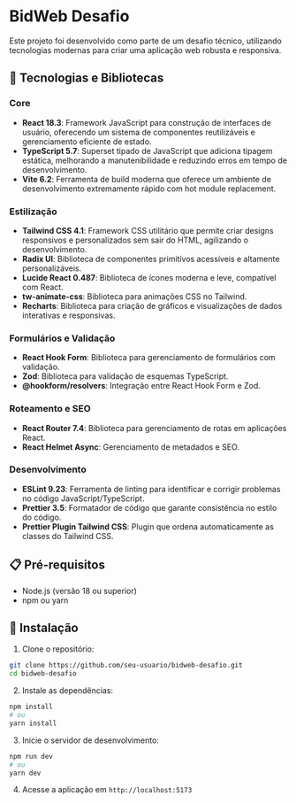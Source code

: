 # BidWeb Desafio

Este projeto foi desenvolvido como parte de um desafio técnico, utilizando tecnologias modernas para criar uma aplicação web robusta e responsiva.

## 🚀 Tecnologias e Bibliotecas

### Core

- **React 18.3**: Framework JavaScript para construção de interfaces de usuário, oferecendo um sistema de componentes reutilizáveis e gerenciamento eficiente de estado.
- **TypeScript 5.7**: Superset tipado de JavaScript que adiciona tipagem estática, melhorando a manutenibilidade e reduzindo erros em tempo de desenvolvimento.
- **Vite 6.2**: Ferramenta de build moderna que oferece um ambiente de desenvolvimento extremamente rápido com hot module replacement.

### Estilização

- **Tailwind CSS 4.1**: Framework CSS utilitário que permite criar designs responsivos e personalizados sem sair do HTML, agilizando o desenvolvimento.
- **Radix UI**: Biblioteca de componentes primitivos acessíveis e altamente personalizáveis.
- **Lucide React 0.487**: Biblioteca de ícones moderna e leve, compatível com React.
- **tw-animate-css**: Biblioteca para animações CSS no Tailwind.
- **Recharts**: Biblioteca para criação de gráficos e visualizações de dados interativas e responsivas.

### Formulários e Validação

- **React Hook Form**: Biblioteca para gerenciamento de formulários com validação.
- **Zod**: Biblioteca para validação de esquemas TypeScript.
- **@hookform/resolvers**: Integração entre React Hook Form e Zod.

### Roteamento e SEO

- **React Router 7.4**: Biblioteca para gerenciamento de rotas em aplicações React.
- **React Helmet Async**: Gerenciamento de metadados e SEO.

### Desenvolvimento

- **ESLint 9.23**: Ferramenta de linting para identificar e corrigir problemas no código JavaScript/TypeScript.
- **Prettier 3.5**: Formatador de código que garante consistência no estilo do código.
- **Prettier Plugin Tailwind CSS**: Plugin que ordena automaticamente as classes do Tailwind CSS.

## 📋 Pré-requisitos

- Node.js (versão 18 ou superior)
- npm ou yarn

## 🔧 Instalação

1. Clone o repositório:

```bash
git clone https://github.com/seu-usuario/bidweb-desafio.git
cd bidweb-desafio
```

2. Instale as dependências:

```bash
npm install
# ou
yarn install
```

3. Inicie o servidor de desenvolvimento:

```bash
npm run dev
# ou
yarn dev
```

4. Acesse a aplicação em `http://localhost:5173`
